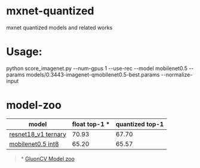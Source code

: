 # mxnet-quantized
mxnet quantized models and related works

# Usage:
python score_imagenet.py --num-gpus 1 --use-rec --model mobilenet0.5 --params models/0.3443-imagenet-qmobilenet0.5-best.params --normalize-input

# model-zoo


|model| float top-1 \*| quantized top-1 |
|--|--|--|
|[resnet18_v1 ternary](./models/0.3230-imagenet-tresnet18_v1-best.params)|70.93| 67.70|
|[mobilenet0.5 int8](./models/0.3443-imagenet-qmobilenet0.5-best.params)|65.20| 65.57 |

> \* [GluonCV Model zoo](https://gluon-cv.mxnet.io/model_zoo/classification.html)
